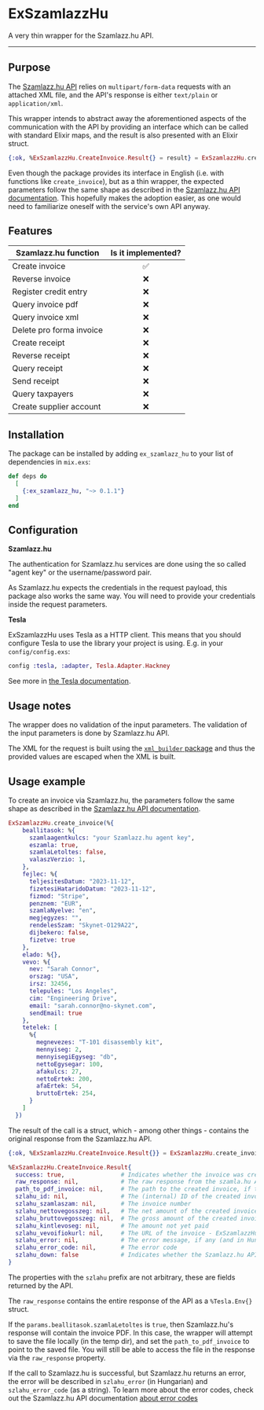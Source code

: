 # ExSzamlazzHu

A very thin wrapper for the Szamlazz.hu API.

---

## Purpose

The [Szamlazz.hu API](https://docs.szamlazz.hu) relies on `multipart/form-data` requests with an attached XML file, and the API's response is either `text/plain` or `application/xml`.

This wrapper intends to abstract away the aforementioned aspects of the communication with the API by providing an interface which can be called with standard Elixir maps, and the result is also presented with an Elixir struct.

```elixir
{:ok, %ExSzamlazzHu.CreateInvoice.Result{} = result} = ExSzamlazzHu.create_invoice(params)
```

Even though the package provides its interface in English (i.e. with functions like `create_invoice`),
but as a thin wrapper, the expected parameters follow the same shape as described in the [Szamlazz.hu API documentation](https://docs.szamlazz.hu/#xsd-scheme-compliance). This hopefully makes the adoption easier, as one would need to familiarize oneself with the service's own API anyway.

## Features

| Szamlazz.hu function     | Is it implemented? |
| ------------------------ | :----------------: |
| Create invoice           |         ✅         |
| Reverse invoice          |         ❌         |
| Register credit entry    |         ❌         |
| Query invoice pdf        |         ❌         |
| Query invoice xml        |         ❌         |
| Delete pro forma invoice |         ❌         |
| Create receipt           |         ❌         |
| Reverse receipt          |         ❌         |
| Query receipt            |         ❌         |
| Send receipt             |         ❌         |
| Query taxpayers          |         ❌         |
| Create supplier account  |         ❌         |

## Installation

The package can be installed by adding `ex_szamlazz_hu` to your list of dependencies in `mix.exs`:

```elixir
def deps do
  [
    {:ex_szamlazz_hu, "~> 0.1.1"}
  ]
end
```

## Configuration

**Szamlazz.hu**

The authentication for Szamlazz.hu services are done using the so called "agent key" or the username/password pair.

As Szamlazz.hu expects the credentials in the request payload, this package also works the same way. You will need to provide your credentials inside the request parameters.

**Tesla**

ExSzamlazzHu uses Tesla as a HTTP client. This means that you should configure Tesla to use the library your project is using. E.g. in your `config/config.exs`:

```elixir
config :tesla, :adapter, Tesla.Adapter.Hackney
```

See more in [the Tesla documentation](https://hexdocs.pm/tesla/readme.html#adapters).

## Usage notes

The wrapper does no validation of the input parameters. The validation of the input parameters is done by Szamlazz.hu API.

The XML for the request is built using the [`xml_builder` package](https://hexdocs.pm/xml_builder) and thus the provided values are escaped when the XML is built.

## Usage example

To create an invoice via Szamlazz.hu, the parameters follow the same shape as described in the [Szamlazz.hu API documentation](https://docs.szamlazz.hu/#xsd-scheme-compliance).

```elixir
ExSzamlazzHu.create_invoice(%{
    beallitasok: %{
      szamlaagentkulcs: "your Szamlazz.hu agent key",
      eszamla: true,
      szamlaLetoltes: false,
      valaszVerzio: 1,
    },
    fejlec: %{
      teljesitesDatum: "2023-11-12",
      fizetesiHataridoDatum: "2023-11-12",
      fizmod: "Stripe",
      penznem: "EUR",
      szamlaNyelve: "en",
      megjegyzes: "",
      rendelesSzam: "Skynet-O129A22",
      dijbekero: false,
      fizetve: true
    },
    elado: %{},
    vevo: %{
      nev: "Sarah Connor",
      orszag: "USA",
      irsz: 32456,
      telepules: "Los Angeles",
      cim: "Engineering Drive",
      email: "sarah.connor@no-skynet.com",
      sendEmail: true
    },
    tetelek: [
      %{
        megnevezes: "T-101 disassembly kit",
        mennyiseg: 2,
        mennyisegiEgyseg: "db",
        nettoEgysegar: 100,
        afakulcs: 27,
        nettoErtek: 200,
        afaErtek: 54,
        bruttoErtek: 254,
      }
    ]
  })
```

The result of the call is a struct, which - among other things - contains the original response from the Szamlazz.hu API.

```elixir
{:ok, %ExSzamlazzHu.CreateInvoice.Result{}} = ExSzamlazzHu.create_invoice(params)

%ExSzamlazzHu.CreateInvoice.Result{
  success: true,                # Indicates whether the invoice was created
  raw_response: nil,            # The raw response from the szamla.hu API
  path_to_pdf_invoice: nil,     # The path to the created invoice, if the PDF file was requested
  szlahu_id: nil,               # The (internal) ID of the created invoice
  szlahu_szamlaszam: nil,       # The invoice number
  szlahu_nettovegosszeg: nil,   # The net amount of the created invoice
  szlahu_bruttovegosszeg: nil,  # The gross amount of the created invoice
  szlahu_kintlevoseg: nil,      # The amount not yet paid
  szlahu_vevoifiokurl: nil,     # The URL of the invoice - ExSzamlazzHu decodes the percent-escaped string sent by Szamlazz.hu
  szlahu_error: nil,            # The error message, if any (and in Hungarian)
  szlahu_error_code: nil,       # The error code
  szlahu_down: false            # Indicates whether the Szamlazz.hu API is not available
}
```

The properties with the `szlahu` prefix are not arbitrary, these are fields returned by the API.

The `raw_response` contains the entire response of the API as a `%Tesla.Env{}` struct.

If the `params.beallitasok.szamlaLetoltes` is `true`, then Szamlazz.hu's response will contain the invoice PDF. In this case, the wrapper will attempt to save the file locally (in the temp dir), and set the `path_to_pdf_invoice` to point to the saved file. You will still be able to access the file in the response via the `raw_response` property.

If the call to Szamlazz.hu is successful, but Szamlazz.hu returns an error, the error will be described in `szlahu_error` (in Hungarian) and `szlahu_error_code` (as a string). To learn more about the error codes, check out the Szamlazz.hu API documentation [about error codes](https://docs.szamlazz.hu/#how-can-i-test-szamla-agent)
